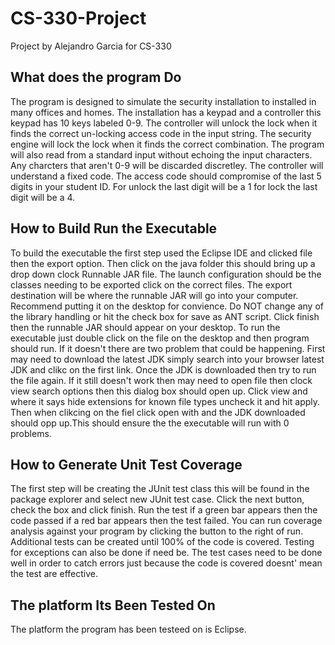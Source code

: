 # CS-330-Project
Project by Alejandro Garcia for CS-330
## What does the program Do
The program is designed to simulate the security installation to installed in many offices and homes. The installation has a keypad and a controller this keypad has 10 keys labeled 0-9. The controller will unlock the lock when it finds the correct un-locking access code in the input string. The security engine will lock the lock when it finds the correct combination. The program will also read from a standard input without echoing the input characters. Any charcters that aren't 0-9 will be discarded discretley. The controller will understand a fixed code. The access code should compromise of the last 5 digits in your student ID. For unlock the last digit will be a 1 for lock the last digit will be a 4.
## How to Build Run the Executable
To build the executable the first step used the Eclipse IDE and clicked file then the export option. Then click on the java folder this should bring up a drop down clock Runnable JAR file. The launch configuration should be the classes needing to be exported click on the correct files. The export destination will be where the runnable JAR will go into your computer. Recommend putting it on the desktop for convience. Do NOT change any of the library handling or hit the check box for save as ANT script. Click finish then the runnable JAR should appear on your desktop. To run the executable just double click on the file on the desktop and then program should run. If it doesn't there are two problem that could be happening. First may need to download the latest JDK simply search into your browser latest JDK and clikc on the first link. Once the JDK is downloaded then try to run the file again. If it still doesn't work then may need to open file then clock view search options then this dialog box should open up. Click view and where it says hide extensions for known file types uncheck it and hit apply. Then when clikcing on the fiel click open with and the JDK downloaded should opp up.This should ensure the the executable will run with 0 problems.
## How to Generate Unit Test Coverage
The first step will be creating the JUnit test class this will be found in the package explorer and select new JUnit test case. Click the next button, check the box and click finish. Run the test if a green bar appears then the code passed if a red bar appears then the test failed. You can run coverage analysis against your program by clicking the button to the right of run. Additional tests can be created until 100% of the code is covered. Testing for exceptions can also be done if need be. The test cases need to be done well in order to catch errors just because the code is covered doesnt' mean the test are effective. 
## The platform Its Been Tested On
The platform the program has been testeed on is Eclipse. 
